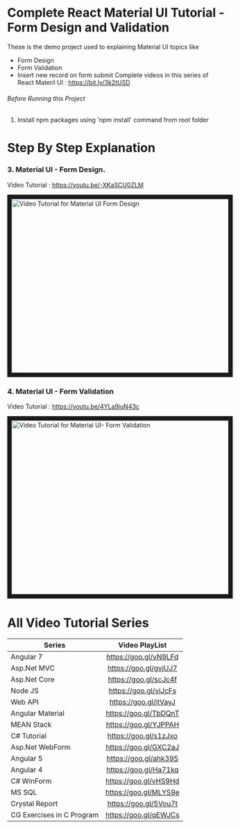 # Complete React Material UI Tutorial - Form Design and Validation

These is the demo project used to explaining Material UI topics like

- Form Design
- Form Validation
- Insert new record on form submit
Complete videos in this series of React Materil UI : https://bit.ly/3k2tUSD

###### Before Running this Project
 1. Install npm packages using 'npm install' command from root folder

 # Step By Step Explanation

### 3. Material UI - Form Design.

 Video Tutorial : https://youtu.be/-XKaSCU0ZLM
 
 <a href="http://www.youtube.com/watch?feature=player_embedded&v=-XKaSCU0ZLM
" target="_blank"><img src="http://img.youtube.com/vi/-XKaSCU0ZLM/0.jpg" 
alt="Video Tutorial for Material UI Form Design" width="500" height="400" border="10" /></a>

### 4. Material UI - Form Validation

 Video Tutorial : https://youtu.be/4YLa9iuN43c
 
 <a href="http://www.youtube.com/watch?feature=player_embedded&4YLa9iuN43c
" target="_blank"><img src="http://img.youtube.com/vi/4YLa9iuN43c/0.jpg" 
alt="Video Tutorial for Material UI- Form Validation" width="500" height="400" border="10" /></a>


# All Video Tutorial Series
| Series        | Video PlayList          |
| ------------- |:-------------:|
| Angular 7|https://goo.gl/vN9LFd  |
| Asp.Net MVC|https://goo.gl/gvjUJ7  |
| Asp.Net Core|https://goo.gl/scJc4f  |
| Node JS|https://goo.gl/viJcFs  |
| Web API|https://goo.gl/itVayJ  |
| Angular Material|https://goo.gl/TbDQnT  |
| MEAN Stack|https://goo.gl/YJPPAH  |
| C# Tutorial|https://goo.gl/s1zJxo  |
| Asp.Net WebForm|https://goo.gl/GXC2aJ  |
| Angular 5|https://goo.gl/ahk39S  |
| Angular 4|https://goo.gl/Ha71kq  |
| C# WinForm|https://goo.gl/vHS9Hd  |
| MS SQL|https://goo.gl/MLYS9e  |
| Crystal Report|https://goo.gl/5Vou7t  |
| CG Exercises in C Program|https://goo.gl/qEWJCs  |
